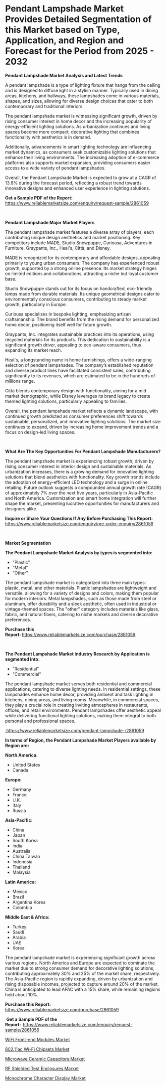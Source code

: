 <p><h1>Pendant Lampshade Market Provides Detailed Segmentation of this Market based on Type, Application, and Region and Forecast for the Period from 2025 - 2032</h1></p><p><strong>Pendant Lampshade Market Analysis and Latest Trends</strong></p>
<p><p>A pendant lampshade is a type of lighting fixture that hangs from the ceiling and is designed to diffuse light in a stylish manner. Typically used in dining areas, kitchens, and hallways, these lampshades come in various materials, shapes, and sizes, allowing for diverse design choices that cater to both contemporary and traditional interiors. </p><p>The pendant lampshade market is witnessing significant growth, driven by rising consumer interest in home decor and the increasing popularity of energy-efficient lighting solutions. As urbanization continues and living spaces become more compact, decorative lighting that combines functionality with aesthetics is in demand. </p><p>Additionally, advancements in smart lighting technology are influencing market dynamics, as consumers seek customizable lighting solutions that enhance their living environments. The increasing adoption of e-commerce platforms also supports market expansion, providing consumers easier access to a wide variety of pendant lampshades. </p><p>Overall, the Pendant Lampshade Market is expected to grow at a CAGR of 13.6% during the forecast period, reflecting a robust trend towards innovative designs and enhanced user experience in lighting solutions.</p></p>
<p><strong>Get a Sample PDF of the Report:&nbsp;</strong> <a href="https://www.reliablemarketsize.com/enquiry/request-sample/2861059?utm_campaign=3185&utm_medium=2&utm_source=Github&utm_content=ia&utm_term=12032025&utm_id=pendant-lampshade">https://www.reliablemarketsize.com/enquiry/request-sample/2861059</a></p>
<p>&nbsp;</p>
<p><strong>Pendant Lampshade Major Market Players</strong></p>
<p><p>The pendant lampshade market features a diverse array of players, each contributing unique design aesthetics and market positioning. Key competitors include MADE, Studio Snowpuppe, Curiousa, Adventures in Furniture, Graypants, Inc., Heal's, Città, and Disney.</p><p>MADE is recognized for its contemporary and affordable designs, appealing primarily to young urban consumers. The company has experienced robust growth, supported by a strong online presence. Its market strategy hinges on limited editions and collaborations, attracting a niche but loyal customer base.</p><p>Studio Snowpuppe stands out for its focus on handcrafted, eco-friendly lamps made from durable materials. Its unique geometrical designs cater to environmentally conscious consumers, contributing to steady market growth, particularly in Europe.</p><p>Curiousa specializes in bespoke lighting, emphasizing artisan craftsmanship. The brand benefits from the rising demand for personalized home decor, positioning itself well for future growth. </p><p>Graypants, Inc. integrates sustainable practices into its operations, using recycled materials for its products. This dedication to sustainability is a significant growth driver, appealing to eco-aware consumers, thus expanding its market reach.</p><p>Heal's, a longstanding name in home furnishings, offers a wide-ranging selection of pendant lampshades. The company’s established reputation and diverse product lines have facilitated consistent sales, contributing significantly to its revenues, which are estimated to be in the hundreds of millions range.</p><p>Città blends contemporary design with functionality, aiming for a mid-market demographic, while Disney leverages its brand legacy to create themed lighting solutions, particularly appealing to families.</p><p>Overall, the pendant lampshade market reflects a dynamic landscape, with continued growth predicted as consumer preferences shift towards sustainable, personalized, and innovative lighting solutions. The market size continues to expand, driven by increasing home improvement trends and a focus on design-led living spaces.</p></p>
<p>&nbsp;</p>
<p><strong>What Are The Key Opportunities For Pendant Lampshade Manufacturers?</strong></p>
<p><p>The pendant lampshade market is experiencing robust growth, driven by rising consumer interest in interior design and sustainable materials. As urbanization increases, there is a growing demand for innovative lighting solutions that blend aesthetics with functionality. Key growth trends include the adoption of energy-efficient LED technology and a surge in online retailing. Future outlook suggests a compounded annual growth rate (CAGR) of approximately 7% over the next five years, particularly in Asia-Pacific and North America. Customization and smart home integration will further shape the market, presenting lucrative opportunities for manufacturers and designers alike.</p></p>
<p><strong>Inquire or Share Your Questions If Any Before Purchasing This Report:</strong> <a href="https://www.reliablemarketsize.com/enquiry/pre-order-enquiry/2861059?utm_campaign=3185&utm_medium=2&utm_source=Github&utm_content=ia&utm_term=12032025&utm_id=pendant-lampshade">https://www.reliablemarketsize.com/enquiry/pre-order-enquiry/2861059</a></p>
<p>&nbsp;</p>
<p><strong>Market Segmentation</strong></p>
<p><strong>The Pendant Lampshade Market Analysis by types is segmented into:</strong></p>
<p><ul><li>"Plastic"</li><li>"Metal"</li><li>"Other"</li></ul></p>
<p><p>The pendant lampshade market is categorized into three main types: plastic, metal, and other materials. Plastic lampshades are lightweight and versatile, allowing for a variety of designs and colors, making them popular for modern interiors. Metal lampshades, such as those made from steel or aluminum, offer durability and a sleek aesthetic, often used in industrial or vintage-themed spaces. The "other" category includes materials like glass, fabric, and natural fibers, catering to niche markets and diverse decorative preferences.</p></p>
<p><strong>Purchase this Report:&nbsp;</strong><a href="https://www.reliablemarketsize.com/purchase/2861059?utm_campaign=3185&utm_medium=2&utm_source=Github&utm_content=ia&utm_term=12032025&utm_id=pendant-lampshade">https://www.reliablemarketsize.com/purchase/2861059</a></p>
<p>&nbsp;</p>
<p><strong>The Pendant Lampshade Market Industry Research by Application is segmented into:</strong></p>
<p><ul><li>"Residential"</li><li>"Commercial"</li></ul></p>
<p><p>The pendant lampshade market serves both residential and commercial applications, catering to diverse lighting needs. In residential settings, these lampshades enhance home decor, providing ambient and task lighting in kitchens, dining areas, and living rooms. Meanwhile, in commercial spaces, they play a crucial role in creating inviting atmospheres in restaurants, offices, and retail environments. Pendant lampshades offer aesthetic appeal while delivering functional lighting solutions, making them integral to both personal and professional spaces.</p></p>
<p><a href="https://www.reliablemarketsize.com/pendant-lampshade-r2861059?utm_campaign=3185&utm_medium=2&utm_source=Github&utm_content=ia&utm_term=12032025&utm_id=pendant-lampshade">&nbsp;https://www.reliablemarketsize.com/pendant-lampshade-r2861059</a></p>
<p><strong>In terms of Region, the Pendant Lampshade Market Players available by Region are:</strong></p>
<p>
    <p> <strong> North America: </strong>
        <ul>
            <li>United States</li>
            <li>Canada</li>
        </ul>
        </p> 
    <p> <strong> Europe: </strong>
        <ul>
            <li>Germany</li>
            <li>France</li>
            <li>U.K.</li>
            <li>Italy</li>
            <li>Russia</li>
        </ul>
        </p> 
    <p> <strong> Asia-Pacific: </strong>
        <ul>
            <li>China</li>
            <li>Japan</li>
            <li>South Korea</li>
            <li>India</li>
            <li>Australia</li>
            <li>China Taiwan</li>
            <li>Indonesia</li>
            <li>Thailand</li>
            <li>Malaysia</li>
        </ul>
        </p> 
    <p> <strong> Latin America: </strong>
        <ul>
            <li>Mexico</li>
            <li>Brazil</li>
            <li>Argentina Korea</li>
            <li>Colombia</li>
        </ul>
        </p> 
    <p> <strong> Middle East & Africa: </strong>
        <ul>
            <li>Turkey</li>
            <li>Saudi</li>
            <li>Arabia</li>
            <li>UAE</li>
            <li>Korea</li>
        </ul>
    </p>
    </p>
<p><p>The pendant lampshade market is experiencing significant growth across various regions. North America and Europe are expected to dominate the market due to strong consumer demand for decorative lighting solutions, contributing approximately 30% and 25% of the market share, respectively. The Asia-Pacific region is rapidly expanding, driven by urbanization and rising disposable incomes, projected to capture around 20% of the market. China is anticipated to lead APAC with a 15% share, while remaining regions hold about 10%.</p></p>
<p><strong>Purchase this Report: </strong><a href="https://www.reliablemarketsize.com/purchase/2861059?utm_campaign=3185&utm_medium=2&utm_source=Github&utm_content=ia&utm_term=12032025&utm_id=pendant-lampshade">https://www.reliablemarketsize.com/purchase/2861059</a></p>
<p>&nbsp;<strong>Get a Sample PDF of the Report:&nbsp;&nbsp;</strong><a href="https://www.reliablemarketsize.com/enquiry/request-sample/2861059?utm_campaign=3185&utm_medium=2&utm_source=Github&utm_content=ia&utm_term=12032025&utm_id=pendant-lampshade">https://www.reliablemarketsize.com/enquiry/request-sample/2861059</a></p>
<p><strong></strong></p>
<p><p><a href="https://www.linkedin.com/pulse/evaluating-wifi-front-end-modules-market-trends-growth-ztxpe?utm_campaign=3185&utm_medium=2&utm_source=Github&utm_content=ia&utm_term=12032025&utm_id=pendant-lampshade">WiFi Front-end Modules Market</a></p><p><a href="https://www.linkedin.com/pulse/80211ac-wi-fi-chipsets-market-size-global-revenue-volume-f7kge?utm_campaign=3185&utm_medium=2&utm_source=Github&utm_content=ia&utm_term=12032025&utm_id=pendant-lampshade">802.11ac Wi-Fi Chipsets Market</a></p><p><a href="https://www.linkedin.com/pulse/microwave-ceramic-capacitors-market-size-expand-cagr-117-gtizf?utm_campaign=3185&utm_medium=2&utm_source=Github&utm_content=ia&utm_term=12032025&utm_id=pendant-lampshade">Microwave Ceramic Capacitors Market</a></p><p><a href="https://www.linkedin.com/pulse/rf-shielded-test-enclosures-market-structure-size-analysis-czd0e?utm_campaign=3185&utm_medium=2&utm_source=Github&utm_content=ia&utm_term=12032025&utm_id=pendant-lampshade">RF Shielded Test Enclosures Market</a></p><p><a href="https://www.linkedin.com/pulse/unveiling-market-trends-global-monochrome-character-display-vpg5f?utm_campaign=3185&utm_medium=2&utm_source=Github&utm_content=ia&utm_term=12032025&utm_id=pendant-lampshade">Monochrome Character Display Market</a></p></p>